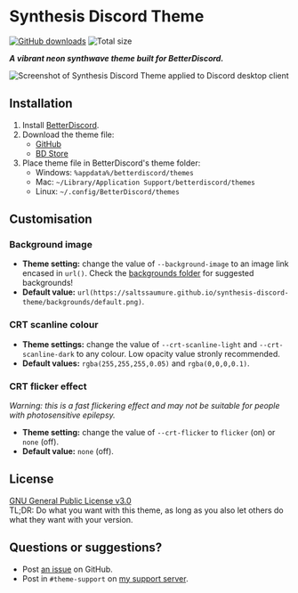 # Synthesis Discord Theme
[![GitHub downloads](https://img.shields.io/github/downloads/saltssaumure/synthesis-discord-theme/total?color=purple&label=GitHub%20downloads&style=flat-square)](https://github.com/Saltssaumure/synthesis-discord-theme/releases/latest "Latest release")
![Total size](https://img.shields.io/github/repo-size/saltssaumure/synthesis-discord-theme?style=flat-square "Total size")

***A vibrant neon synthwave theme built for BetterDiscord.***

![Screenshot of Synthesis Discord Theme applied to Discord desktop client](https://user-images.githubusercontent.com/29710355/187690344-9369a7a6-a424-48af-a020-bc9582b1d3ee.png)

## Installation
1. Install [BetterDiscord](https://betterdiscord.app/).
2. Download the theme file:
    - [GitHub](https://github.com/Saltssaumure/synthesis-discord-theme/releases/latest)
    - [BD Store](https://betterdiscord.app/theme/Synthesis)
3. Place theme file in BetterDiscord's theme folder:
    - Windows: `%appdata%/betterdiscord/themes`
    - Mac: `~/Library/Application Support/betterdiscord/themes`
    - Linux: `~/.config/BetterDiscord/themes`
    
## Customisation

### Background image
- **Theme setting:** change the value of `--background-image` to an image link encased in `url()`. Check the [backgrounds folder](https://github.com/Saltssaumure/synthesis-discord-theme/tree/main/backgrounds) for suggested backgrounds!
- **Default value:** `url(https://saltssaumure.github.io/synthesis-discord-theme/backgrounds/default.png)`.

### CRT scanline colour
- **Theme settings:** change the value of `--crt-scanline-light` and `--crt-scanline-dark` to any colour. Low opacity value stronly recommended.
- **Default values:** `rgba(255,255,255,0.05)` and `rgba(0,0,0,0.1)`.

### CRT flicker effect
*Warning: this is a fast flickering effect and may not be suitable for people with photosensitive epilepsy.*
- **Theme setting:** change the value of `--crt-flicker` to `flicker` (on) or `none` (off).
- **Default value:** `none` (off).

## License
[GNU General Public License v3.0](https://github.com/Saltssaumure/pios-discord-theme/blob/master/LICENSE.md)  
TL;DR: Do what you want with this theme, as long as you also let others do what they want with your version.

## Questions or suggestions?
- Post [an issue](https://github.com/Saltssaumure/synthesis-discord-theme/issues) on GitHub.
- Post in `#theme-support` on [my support server](https://discord.gg/uy8nKQVatp).
